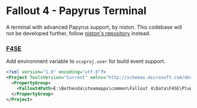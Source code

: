# Fallout 4 - Papyrus Terminal
A terminal with advanced Papyrus support, by niston. 
This codebase will not be developed further, follow [niston's repository](github.com/niston/papyrusterminal) instead.


### [F4SE](https://github.com/ianpatt/f4se)

Add environment variable to `vcxproj.user` for build event support.
```xml
<?xml version="1.0" encoding="utf-8"?>
<Project ToolsVersion="Current" xmlns="http://schemas.microsoft.com/developer/msbuild/2003">
  <PropertyGroup>
    <Fallout4Path>E:\Bethesda\steamapps\common\Fallout 4\Data\F4SE\Plugins</Fallout4Path>
  </PropertyGroup>
</Project>
```
